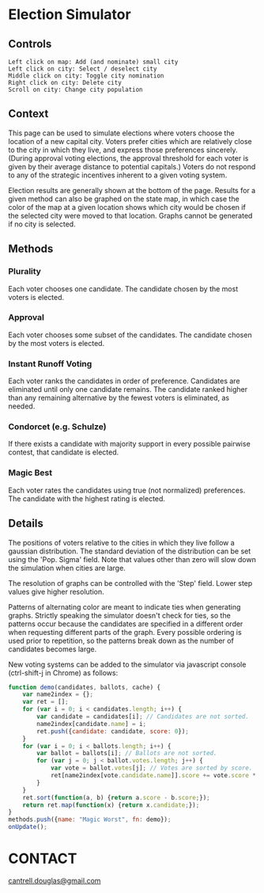 # Election Simulator

## Controls
```
Left click on map: Add (and nominate) small city
Left click on city: Select / deselect city
Middle click on city: Toggle city nomination
Right click on city: Delete city
Scroll on city: Change city population
```

## Context
This page can be used to simulate elections where voters choose the location of a new capital city. Voters prefer cities which are relatively close to the city in which they live, and express those preferences sincerely. (During approval voting elections, the approval threshold for each voter is given by their average distance to potential capitals.) Voters do not respond to any of the strategic incentives inherent to a given voting system.

Election results are generally shown at the bottom of the page. Results for a given method can also be graphed on the state map, in which case the color of the map at a given location shows which city would be chosen if the selected city were moved to that location. Graphs cannot be generated if no city is selected.

## Methods

### Plurality
Each voter chooses one candidate. The candidate chosen by the most voters is elected.

### Approval
Each voter chooses some subset of the candidates. The candidate chosen by the most voters is elected.

### Instant Runoff Voting
Each voter ranks the candidates in order of preference. Candidates are eliminated until only one candidate remains. The candidate ranked higher than any remaining alternative by the fewest voters is eliminated, as needed.

### Condorcet (e.g. Schulze)
If there exists a candidate with majority support in every possible pairwise contest, that candidate is elected.

### Magic Best
Each voter rates the candidates using true (not normalized) preferences. The candidate with the highest rating is elected.

## Details
The positions of voters relative to the cities in which they live follow a gaussian distribution. The standard deviation of the distribution can be set using the 'Pop. Sigma' field. Note that values other than zero will slow down the simulation when cities are large.

The resolution of graphs can be controlled with the 'Step' field. Lower step values give higher resolution.

Patterns of alternating color are meant to indicate ties when generating graphs. Strictly speaking the simulator doesn't check for ties, so the patterns occur because the candidates are specified in a different order when requesting different parts of the graph. Every possible ordering is used prior to repetition, so the patterns break down as the number of candidates becomes large.

New voting systems can be added to the simulator via javascript console (ctrl-shift-j in Chrome) as follows:
```javascript
function demo(candidates, ballots, cache) {
    var name2index = {};
    var ret = [];
    for (var i = 0; i < candidates.length; i++) {
        var candidate = candidates[i]; // Candidates are not sorted.
        name2index[candidate.name] = i;
        ret.push({candidate: candidate, score: 0});
    }
    for (var i = 0; i < ballots.length; i++) {
        var ballot = ballots[i]; // Ballots are not sorted.
        for (var j = 0; j < ballot.votes.length; j++) {
            var vote = ballot.votes[j]; // Votes are sorted by score.
            ret[name2index[vote.candidate.name]].score += vote.score * ballot.weight;
        }
    }
    ret.sort(function(a, b) {return a.score - b.score;});
    return ret.map(function(x) {return x.candidate;});
}
methods.push({name: "Magic Worst", fn: demo});
onUpdate();
```

# CONTACT
cantrell.douglas@gmail.com
